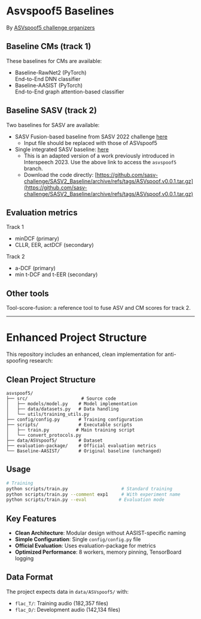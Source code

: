 # Asvspoof5 Baselines 

By [ASVspoof5 challenge organizers](https://www.asvspoof.org/)

## Baseline CMs (track 1)

These baselines for CMs are available: 

* Baseline-RawNet2 (PyTorch) <br/> End-to-End DNN classifier
* Baseline-AASIST (PyTorch) <br/> End-to-End graph attention-based classifier


## Baseline SASV (track 2)

Two baselines for SASV are available: 

* SASV Fusion-based baseline from SASV 2022 challenge [here](https://github.com/sasv-challenge/SASVC2022_Baseline)
  * Input file should be replaced with those of ASVspoof5
* Single integrated SASV baseline: [here](https://github.com/sasv-challenge/SASV2_Baseline/tree/asvspoof5)
  * This is an adapted version of a work previously introduced in Interspeech 2023. Use the above link to access the `asvspoof5` branch.
  * Download the code directly: [https://github.com/sasv-challenge/SASV2_Baseline/archive/refs/tags/ASVspoof.v0.0.1.tar.gz](https://github.com/sasv-challenge/SASV2_Baseline/archive/refs/tags/ASVspoof.v0.0.1.tar.gz)

## Evaluation metrics

Track 1
* minDCF (primary)
* CLLR, EER, actDCF (secondary)

Track 2
* a-DCF (primary)
* min t-DCF and t-EER (secondary)


## Other tools

Tool-score-fusion: a reference tool to fuse ASV and CM scores for track 2.

---

# Enhanced Project Structure

This repository includes an enhanced, clean implementation for anti-spoofing research:

## Clean Project Structure

```
asvspoof5/
├── src/                    # Source code
│   ├── models/model.py    # Model implementation  
│   ├── data/datasets.py   # Data handling
│   └── utils/training_utils.py
├── config/config.py       # Training configuration
├── scripts/               # Executable scripts
│   ├── train.py          # Main training script
│   └── convert_protocols.py
├── data/ASVspoof5/        # Dataset
├── evaluation-package/    # Official evaluation metrics
└── Baseline-AASIST/       # Original baseline (unchanged)
```

## Usage

```bash
# Training
python scripts/train.py                    # Standard training
python scripts/train.py --comment exp1     # With experiment name
python scripts/train.py --eval            # Evaluation mode
```

## Key Features

- **Clean Architecture**: Modular design without AASIST-specific naming
- **Simple Configuration**: Single `config/config.py` file
- **Official Evaluation**: Uses evaluation-package for metrics
- **Optimized Performance**: 8 workers, memory pinning, TensorBoard logging

## Data Format

The project expects data in `data/ASVspoof5/` with:
- `flac_T/`: Training audio (182,357 files)  
- `flac_D/`: Development audio (142,134 files)

